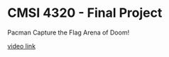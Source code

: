 # CMSI 4320 - Final Project

Pacman Capture the Flag Arena of Doom!

[video link](https://vimeo.com/941529165?share=copy)